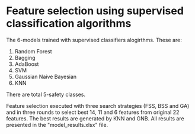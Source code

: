 # Feature selection using supervised classification algorithms

The 6-models trained with supervised classifiers alogirthms. These are: 
  1. Random Forest
  2. Bagging
  3. AdaBoost
  4. SVM
  5. Gaussian Naive Bayesian
  6. KNN 

There are total 5-safety classes. 

Feature selection executed with three search strategies (FSS, BSS and GA) and in three rounds to select best 14, 11 and 6 features from original 22 features. 
The best results are generated by KNN and GNB. All results are presented in the "model_results.xlsx" file. 
